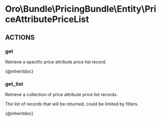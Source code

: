 # Oro\Bundle\PricingBundle\Entity\PriceAttributePriceList

## ACTIONS

### get

Retrieve a specific price attribute price list record.

{@inheritdoc}

### get_list

Retrieve a collection of price attribute price list records.

The list of records that will be returned, could be limited by filters.

{@inheritdoc}
